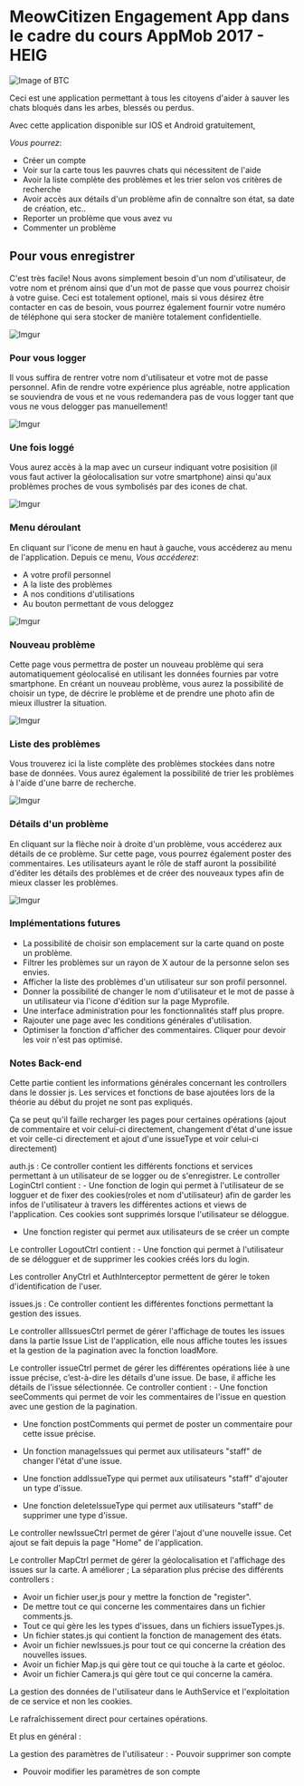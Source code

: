 # MeowCitizen Engagement App dans le cadre du cours AppMob 2017 - HEIG

![Image of BTC](http://i.imgur.com/ZZo5Bh1.png)

Ceci est une application permettant à tous les citoyens d'aider à sauver les chats bloqués dans les arbes, blessés ou perdus.

Avec cette application disponible sur IOS et Android gratuitement,

*Vous pourrez*:
* Créer un compte
* Voir sur la carte tous les pauvres chats qui nécessitent de l'aide
* Avoir la liste complète des problèmes et les trier selon vos critères de recherche
* Avoir accès aux détails d'un problème afin de connaître son état, sa date de création, etc..
* Reporter un problème que vous avez vu
* Commenter un problème

## Pour vous enregistrer

C'est très facile! Nous avons simplement besoin d'un nom d'utilisateur, de votre nom et prénom ainsi que d'un mot de passe que vous pourrez choisir à votre guise. Ceci est totalement optionel, mais si vous désirez être contacter en cas de besoin, vous pourrez également fournir votre numéro de téléphone qui sera stocker de manière totalement confidentielle.

![Imgur](http://i.imgur.com/u43DCxx.png)

### Pour vous logger

Il vous suffira de rentrer votre nom d'utilisateur et votre mot de passe personnel. Afin de rendre votre expérience plus agréable, notre application se souviendra de vous et ne vous redemandera pas de vous logger tant que vous ne vous delogger pas manuellement!

![Imgur](http://i.imgur.com/2raXsoD.png)

### Une fois loggé

Vous aurez accès à la map avec un curseur indiquant votre posisition (il vous faut activer la géolocalisation sur votre smartphone) ainsi qu'aux problèmes proches de vous symbolisés par des icones de chat.

![Imgur](http://i.imgur.com/ah1n2Pj.png)

### Menu déroulant

En cliquant sur l'icone de menu en haut à gauche, vous accéderez au menu de l'application. Depuis ce menu,
*Vous accéderez*:
* A votre profil personnel
* A la liste des problèmes
* A nos conditions d'utilisations
* Au bouton permettant de vous deloggez

![Imgur](http://i.imgur.com/U41MUQs.png)

### Nouveau problème

Cette page vous permettra de poster un nouveau problème qui sera automatiquement géolocalisé en utilisant les données fournies par votre smartphone.
En créant un nouveau problème, vous aurez la possibilité de choisir un type, de décrire le problème et de prendre une photo afin de mieux illustrer la situation.

![Imgur](http://i.imgur.com/6WAnLUz.png)

 ### Liste des problèmes

Vous trouverez ici la liste complète des problèmes stockées dans notre base de données. Vous aurez également la possibilité de trier les problèmes à l'aide d'une barre de recherche.

![Imgur](http://i.imgur.com/0Yi147K.png)

 ### Détails d'un problème

En cliquant sur la flèche noir à droite d'un problème, vous accéderez aux détails de ce problème. Sur cette page, vous pourrez également poster des commentaires.
Les utilisateurs ayant le rôle de staff auront la possibilité d'éditer les détails des problèmes et de créer des nouveaux types afin de mieux classer les problèmes.

![Imgur](http://i.imgur.com/0Yi147K.png)

### Implémentations futures 

- La possibilité de choisir son emplacement sur la carte quand on poste un problème.
- Filtrer les problèmes sur un rayon de X autour de la personne selon ses envies.
- Afficher la liste des problèmes d'un utilisateur sur son profil personnel.
- Donner la possibilité de changer le nom d'utilisateur et le mot de passe à un utilisateur via l'icone d'édition sur la page Myprofile.
- Une interface administration pour les fonctionnalités staff plus propre.
- Rajouter une page avec les conditions générales d'utilisation.
- Optimiser la fonction d'afficher des commentaires. Cliquer pour devoir les voir n'est pas optimisé.

### Notes Back-end


Cette partie contient les informations générales concernant les controllers dans le dossier js. Les services et fonctions de base ajoutées lors de la théorie au début du projet ne sont pas expliqués. 

Ça se peut qu'il faille recharger les pages pour certaines opérations (ajout de commentaire et voir celui-ci directement, changement d'état d'une issue et voir celle-ci directement et ajout d'une issueType et voir celui-ci directement)

auth.js :  Ce controller contient les différents fonctions et services permettant à un utilisateur de se logger ou de s'enregistrer.  Le controller LoginCtrl contient : - Une fonction de login qui permet à l'utilisateur de se logguer et de fixer des cookies(roles et nom d'utilisateur) afin de garder les infos de l'utilisateur à travers les différentes actions et views de l'application. Ces cookies sont supprimés lorsque l'utilisateur se déloggue.

- Une fonction register qui permet aux utilisateurs de se créer un compte

Le controller LogoutCtrl contient : - Une fonction qui permet à l'utilisateur de se délogguer et de supprimer les cookies créés lors du login.

Les controller AnyCtrl et AuthInterceptor permettent de gérer le token d'identification de l'user.

issues.js :  Ce controller contient les différentes fonctions permettant la gestion des issues.

Le controller allIssuesCtrl permet de gérer l'affichage de toutes les issues dans la partie Issue List de l'application, elle nous affiche toutes les issues et la gestion de la pagination avec la fonction loadMore.

Le controller issueCtrl permet de gérer les différentes opérations liée à une issue précise, c’est-à-dire les détails d'une issue. De base, il affiche les détails de l'issue sélectionnée.   Ce controller contient :  - Une fonction seeComments qui permet de voir les commentaires de l'issue en question avec une gestion de la pagination.

- Une fonction postComments qui permet de poster un commentaire pour cette issue précise.

- Un fonction manageIssues qui permet aux utilisateurs "staff" de changer l'état d'une issue.

- Une fonction addIssueType qui permet aux utilisateurs "staff" d'ajouter un type d'issue.

- Une fonction deleteIssueType qui permet aux utilisateurs "staff" de supprimer une type d'issue.

Le controller newIssueCtrl permet de gérer l'ajout d'une nouvelle issue. Cet ajout se fait depuis la page "Home" de l'application.

Le controller MapCtrl permet de gérer la géolocalisation et l'affichage des issues sur la carte.  A améliorer ;
 La séparation plus précise des différents controllers :
- Avoir un fichier user,js pour y mettre la fonction de "register".
- De mettre tout ce qui concerne les commentaires dans un fichier comments.js.
- Tout ce qui gère les les types d'issues, dans un fichiers issueTypes.js.
- Un fichier states.js qui contient la fonction de management des états.
- Avoir un fichier newIssues.js pour tout ce qui concerne la création des nouvelles issues.
- Avoir un fichier Map.js qui gère tout ce qui touche à la carte et géoloc.
- Avoir un fichier Camera.js qui gère tout ce qui concerne la caméra. 

La gestion des données de l'utilisateur dans le AuthService et l'exploitation de ce service et non les cookies.

Le rafraîchissement direct pour certaines opérations.

Et plus en général :

La gestion des paramètres de l'utilisateur : - Pouvoir supprimer son compte

- Pouvoir modifier les paramètres de son compte

